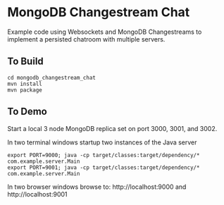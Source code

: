 # MongoDB Changestream Chat

Example code using Websockets and MongoDB Changestreams to implement a persisted chatroom with multiple servers.

## To Build
```
cd mongodb_changestream_chat
mvn install
mvn package
```

## To Demo
Start a local 3 node MongoDB replica set on port 3000, 3001, and 3002.

In two terminal windows startup two instances of the Java server
```
export PORT=9000; java -cp target/classes:target/dependency/* com.example.server.Main
export PORT=9001; java -cp target/classes:target/dependency/* com.example.server.Main
```

In two browser windows browse to:
http://localhost:9000 and http://localhost:9001
